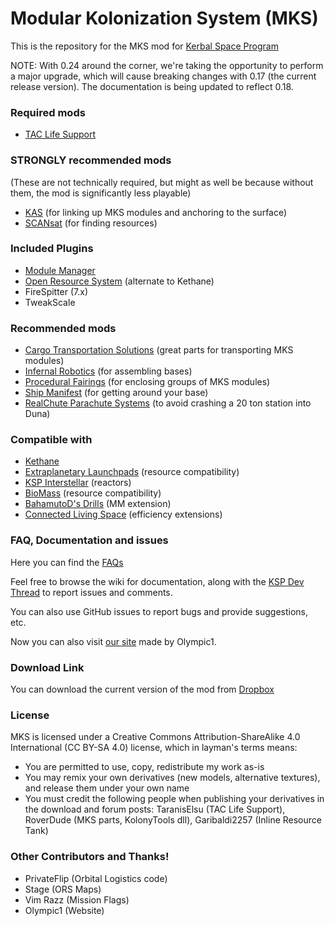 Modular Kolonization System (MKS) 
===

This is the repository for the MKS mod for [Kerbal Space Program](http://kerbalspaceprogram.com)

NOTE:  With 0.24 around the corner, we're taking the opportunity to perform a major upgrade, which will cause breaking changes with 0.17 (the current release version). The documentation is being updated to reflect 0.18.

### Required mods

* [TAC Life Support](http://forum.kerbalspaceprogram.com/threads/40667)

### STRONGLY recommended mods
(These are not technically required, but might as well be because without them, the mod is significantly less playable)
* [KAS](http://forum.kerbalspaceprogram.com/threads/53134) (for linking up MKS modules and anchoring to the surface)
* [SCANsat](http://forum.kerbalspaceprogram.com/threads/55832) (for finding resources)

### Included Plugins
* [Module Manager](http://forum.kerbalspaceprogram.com/threads/55219)
* [Open Resource System](http://forum.kerbalspaceprogram.com/threads/64595) (alternate to Kethane)
* FireSpitter (7.x)
* TweakScale

### Recommended mods

* [Cargo Transportation Solutions](http://forum.kerbalspaceprogram.com/threads/77505) (great parts for transporting MKS modules)
* [Infernal Robotics](http://forum.kerbalspaceprogram.com/threads/37707) (for assembling bases)
* [Procedural Fairings](http://forum.kerbalspaceprogram.com/threads/39512) (for enclosing groups of MKS modules)
* [Ship Manifest](http://forum.kerbalspaceprogram.com/threads/62270) (for getting around your base)
* [RealChute Parachute Systems](http://forum.kerbalspaceprogram.com/threads/57988) (to avoid crashing a 20 ton station into Duna)

### Compatible with

* [Kethane](http://forum.kerbalspaceprogram.com/threads/23979)
* [Extraplanetary Launchpads](http://forum.kerbalspaceprogram.com/threads/59545) (resource compatibility)
* [KSP Interstellar](http://forum.kerbalspaceprogram.com/threads/43839) (reactors)
* [BioMass](http://forum.kerbalspaceprogram.com/threads/53009) (resource compatibility)
* [BahamutoD's Drills](http://forum.kerbalspaceprogram.com/threads/70325) (MM extension)
* [Connected Living Space](http://forum.kerbalspaceprogram.com/threads/70161) (efficiency extensions)

### FAQ, Documentation and issues

Here you can find the [FAQs](https://github.com/BobPalmer/MKS/wiki/FAQ)

Feel free to browse the wiki for documentation, along with the [KSP Dev Thread](http://forum.kerbalspaceprogram.com/threads/72706) to report issues and comments.

You can also use GitHub issues to report bugs and provide suggestions, etc.

Now you can also visit [our site](https://sites.google.com/site/modularkolonizationsystem) made by Olympic1.

### Download Link

You can download the current version of the mod from [Dropbox](https://www.dropbox.com/sh/1fsuzvl35s2gppt/AACiDPCa7ZNPhrNIYWCmGXRea/MKS_0.17.0.zip)

### License

MKS is licensed under a Creative Commons Attribution-ShareAlike 4.0 International (CC BY-SA 4.0) license, which in layman's terms means:
* You are permitted to use, copy, redistribute my work as-is
* You may remix your own derivatives (new models, alternative textures), and release them under your own name
* You must credit the following people when publishing your derivatives in the download and forum posts: TaranisElsu (TAC Life Support), RoverDude (MKS parts, KolonyTools dll), Garibaldi2257 (Inline Resource Tank)

### Other Contributors and Thanks!
* PrivateFlip (Orbital Logistics code)
* Stage (ORS Maps)
* Vim Razz (Mission Flags)
* Olympic1 (Website)